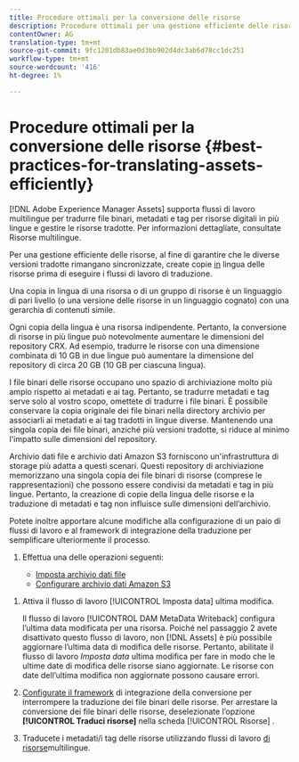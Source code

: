 ```yaml
---
title: Procedure ottimali per la conversione delle risorse
description: Procedure ottimali per una gestione efficiente delle risorse, per sincronizzare le diverse versioni tradotte e semplificare i flussi di lavoro di traduzione.
contentOwner: AG
translation-type: tm+mt
source-git-commit: 9fc1201db83ae0d3bb902d4dc3ab6d78cc1dc251
workflow-type: tm+mt
source-wordcount: '416'
ht-degree: 1%

---
```



# Procedure ottimali per la conversione delle risorse {#best-practices-for-translating-assets-efficiently}

[!DNL Adobe Experience Manager Assets] supporta flussi di lavoro multilingue per tradurre file binari, metadati e tag per risorse digitali in più lingue e gestire le risorse tradotte. Per informazioni dettagliate, consultate Risorse [](multilingual-assets.md)multilingue.

Per una gestione efficiente delle risorse, al fine di garantire che le diverse versioni tradotte rimangano sincronizzate, create copie [in](preparing-assets-for-translation.md) lingua delle risorse prima di eseguire i flussi di lavoro di traduzione.

Una copia in lingua di una risorsa o di un gruppo di risorse è un linguaggio di pari livello (o una versione delle risorse in un linguaggio cognato) con una gerarchia di contenuti simile.

Ogni copia della lingua è una risorsa indipendente. Pertanto, la conversione di risorse in più lingue può notevolmente aumentare le dimensioni del repository CRX. Ad esempio, tradurre le risorse con una dimensione combinata di 10 GB in due lingue può aumentare la dimensione del repository di circa 20 GB (10 GB per ciascuna lingua).

I file binari delle risorse occupano uno spazio di archiviazione molto più ampio rispetto ai metadati e ai tag. Pertanto, se tradurre metadati e tag serve solo al vostro scopo, omettete di tradurre i file binari. È possibile conservare la copia originale dei file binari nella directory archivio per associarli ai metadati e ai tag tradotti in lingue diverse. Mantenendo una singola copia dei file binari, anziché più versioni tradotte, si riduce al minimo l&#39;impatto sulle dimensioni del repository.

Archivio dati file e  archivio dati Amazon S3 forniscono un&#39;infrastruttura di storage più adatta a questi scenari. Questi repository di archiviazione memorizzano una singola copia dei file binari di risorse (comprese le rappresentazioni) che possono essere condivisi da metadati e tag in più lingue. Pertanto, la creazione di copie della lingua delle risorse e la traduzione di metadati e tag non influisce sulle dimensioni dell’archivio.

Potete inoltre apportare alcune modifiche alla configurazione di un paio di flussi di lavoro e al framework di integrazione della traduzione per semplificare ulteriormente il processo.

1. Effettua una delle operazioni seguenti:

   * [Imposta archivio dati file](/help/sites-deploying/data-store-config.md)
   * [Configurare  archivio dati Amazon S3](/help/sites-deploying/data-store-config.md)

<!--
1. Disable the [DAM MetaData Write-back](/help/sites-administering/workflow-offloader.md#disable-offloading) workflow.

   As the name suggests, the [!UICONTROL DAM Metadata Writeback] workflow rewrites the metadata to the binary file. Because the metadata changes after translation, writing it back to the binary file generates a different binary for a language copy.

   >[!NOTE]
   >
   >Disabling the [!UICONTROL DAM MetaData Writeback] workflow turns off XMP metadata write-back on asset binaries. Consequently, future metadata changes are no longer be saved within the assets. Evaluate the consequences before disabling this workflow.
-->

1. Attiva il flusso di lavoro [!UICONTROL Imposta data] ultima modifica.

   Il flusso di lavoro [!UICONTROL DAM MetaData Writeback] configura l’ultima data modificata per una risorsa. Poiché nel passaggio 2 avete disattivato questo flusso di lavoro, non [!DNL Assets] è più possibile aggiornare l’ultima data di modifica delle risorse. Pertanto, abilitate il flusso di lavoro *Imposta data* ultima modifica per fare in modo che le ultime date di modifica delle risorse siano aggiornate. Le risorse con date dell’ultima modifica non aggiornate possono causare errori.

1. [Configurate il framework](/help/sites-administering/tc-tic.md) di integrazione della conversione per interrompere la traduzione dei file binari delle risorse. Per arrestare la conversione dei file binari delle risorse, deselezionate l’opzione **[!UICONTROL Traduci risorse]** nella scheda [!UICONTROL Risorse] .
1. Traducete i metadati/i tag delle risorse utilizzando flussi di lavoro [di risorse](multilingual-assets.md)multilingue.
